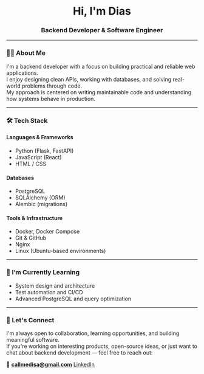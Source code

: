 <h1 align="center">Hi, I'm Dias</h1>
<h3 align="center">Backend Developer & Software Engineer</h3>

---

### 🧑‍💻 About Me

I'm a backend developer with a focus on building practical and reliable web applications.  
I enjoy designing clean APIs, working with databases, and solving real-world problems through code.  
My approach is centered on writing maintainable code and understanding how systems behave in production.

---

### 🛠 Tech Stack

#### Languages & Frameworks
- Python (Flask, FastAPI)
- JavaScript (React)
- HTML / CSS

#### Databases
- PostgreSQL
- SQLAlchemy (ORM)
- Alembic (migrations)

#### Tools & Infrastructure
- Docker, Docker Compose
- Git & GitHub
- Nginx
- Linux (Ubuntu-based environments)

---

### 🌱 I’m Currently Learning
- System design and architecture
- Test automation and CI/CD
- Advanced PostgreSQL and query optimization

---

### 🤝 Let's Connect

I'm always open to collaboration, learning opportunities, and building meaningful software.  
If you're working on interesting products, open-source ideas, or just want to chat about backend development — feel free to reach out:

📧 **callmedisa@gmail.com**
[LinkedIn](https://www.linkedin.com/in/dias-serikkhanov-a8a658298/)
